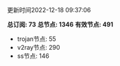 更新时间2022-12-18 09:37:06

**总订阅: 73**
**总节点: 1346**
**有效节点: 491**
- trojan节点: 55
- v2ray节点: 290
- ss节点: 146
